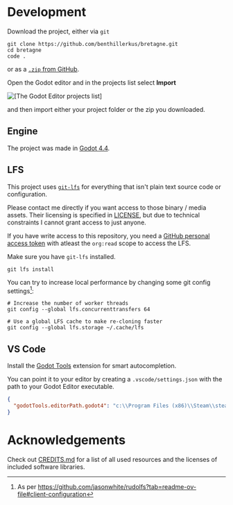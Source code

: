 # Development

Download the project, either via `git`
```
git clone https://github.com/benthillerkus/bretagne.git
cd bretagne
code .
```
or as a [`.zip` from GitHub]((https://github.com/benthillerkus/bretagne/archive/refs/heads/main.zip)).

Open the Godot editor and in the projects list select **Import**

![[The Godot Editor projects list]](docs/projects%20list.png)

and then import either your project folder or the zip you downloaded.

## Engine

The project was made in [Godot 4.4](https://godotengine.org/download/archive/4.4-stable/).

## LFS

This project uses [`git-lfs`](https://git-lfs.com/) for everything that isn't plain text source code or configuration.

Please contact me directly if you want access to those binary / media assets. Their licensing is specified in [LICENSE](LICENSE), but due to technical constraints I cannot grant access to just anyone.

If you have write access to this repository, you need a [GitHub personal access token](https://docs.github.com/en/authentication/keeping-your-account-and-data-secure/managing-your-personal-access-tokens#creating-a-fine-grained-personal-access-token) with atleast the `org:read` scope to access the LFS.

Make sure you have `git-lfs` installed.

```
git lfs install
```

You can try to increase local performance by changing some git config settings[^1]:
```
# Increase the number of worker threads
git config --global lfs.concurrenttransfers 64

# Use a global LFS cache to make re-cloning faster
git config --global lfs.storage ~/.cache/lfs
```

[^1]: As per https://github.com/jasonwhite/rudolfs?tab=readme-ov-file#client-configuration

## VS Code

Install the [Godot Tools](https://marketplace.visualstudio.com/items?itemName=geequlim.godot-tools) extension for smart autocompletion.

You can point it to your editor by creating a `.vscode/settings.json` with the path to your Godot Editor executable.

```json
{
  "godotTools.editorPath.godot4": "c:\\Program Files (x86)\\Steam\\steamapps\\common\\Godot Engine\\godot.windows.opt.tools.64.exe"
}
```

# Acknowledgements

Check out [CREDITS.md](CREDITS.md) for a list of all used resources and the licenses of included software libraries.
